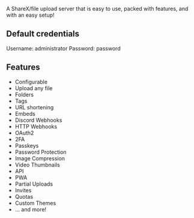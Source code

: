 A ShareX/file upload server that is easy to use, packed with features, and with an easy setup!

## Default credentials

Username: administrator
Password: password

## Features

- Configurable
- Upload any file
- Folders
- Tags
- URL shortening
- Embeds
- Discord Webhooks
- HTTP Webhooks
- OAuth2
- 2FA
- Passkeys
- Password Protection
- Image Compression
- Video Thumbnails
- API
- PWA
- Partial Uploads
- Invites
- Quotas
- Custom Themes
- ... and more!


